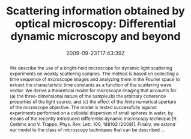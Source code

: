 ---
title: "Scattering information obtained by optical microscopy: Differential dynamic microscopy and beyond"
authors:
- Fabio Giavazzi
- Doriano Brogioli
- Veronique Trappe
- Tommaso Bellini
- admin

#author_notes:
#- "author1 note"
#- "author2 note"
date: "2009-09-23T17:43:39Z"
doi: "10.1103/physreve.80.031403"

# Schedule page publish date (NOT publication's date).
publishDate: "2024-04-15T00:00:00Z"

# Publication type.
# Legend: 0 = Uncategorized; 1 = Conference paper; 2 = Journal article;
# 3 = Preprint / Working Paper; 4 = Report; 5 = Book; 6 = Book section;
# 7 = Thesis; 8 = Patent
publication_types: ["article-journal"]

# Publication name and optional abbreviated publication name.
publication: "*Physical Review E* **80**, 031403"
publication_short: "*Phys. Rev. E* **80**, 031403"

abstract: "We describe the use of a bright-field microscope for dynamic light scattering experiments on weakly scattering samples. The method is based on collecting a time sequence of microscope images and analyzing them in the Fourier space to extract the characteristic time constants as a function of the scattering wave vector. We derive a theoretical model for microscope imaging that accounts for (a) the three-dimensional nature of the sample,(b) the arbitrary coherence properties of the light source, and (c) the effect of the finite numerical aperture of the microscope objective. The model is tested successfully against experiments performed on a colloidal dispersion of small spheres in water, by means of the recently introduced differential dynamic microscopy technique [R. Cerbino and V. Trappe, Phys. Rev. Lett. 100, 188102 (2008)]. Finally, we extend our model to the class of microscopy techniques that can be described …"

# Summary. An optional shortened abstract.
summary:

tags:
#- tag1
#- tag2
featured: false

links:
#- name: Link
#  url: "link..."
#url_pdf: ''
#url_code: ''
#url_dataset: ''
#url_poster: ''
#url_project: ''
#url_slides: ''
#url_source: ''
#url_video: ''

# Featured image
# To use, add an image named `featured.jpg/png` to your page's folder. 
#image:
#  caption: ""
#  focal_point: ""
#  preview_only: false

# Associated Projects (optional).
#   Associate this publication with one or more of your projects.
#   Simply enter your project's folder or file name without extension.
#   E.g. `internal-project` references `content/project/internal-project/index.md`.
#   Otherwise, set `projects: []`.
projects: []

# Slides (optional).
#   Associate this publication with Markdown slides.
#   Simply enter your slide deck's filename without extension.
#   E.g. `slides: "example"` references `content/slides/example/index.md`.
#   Otherwise, set `slides: ""`.
slides:

# Comments (optional).
#   Enable comments in the page.
commentable: false
---